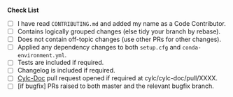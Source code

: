 <!--
Thanks for your contribution:
* Please list any related issues with a "closes" or "addresses" tag.
* For bugfixes we have maintenance branches e.g. `8.0.x`, please raise separate
  pull requests against master and the maintenance release branches as appropriate.
-->

**Check List**

- [ ] I have read `CONTRIBUTING.md` and added my name as a Code Contributor.
- [ ] Contains logically grouped changes (else tidy your branch by rebase).
- [ ] Does not contain off-topic changes (use other PRs for other changes).
- [ ] Applied any dependency changes to both `setup.cfg` and `conda-environment.yml`.
- [ ] Tests are included if required.
- [ ] Changelog is included if required.
- [ ] [Cylc-Doc](https://github.com/cylc/cylc-doc) pull request opened if required at cylc/cylc-doc/pull/XXXX.
- [ ] [if bugfix] PRs raised to both master and the relevant bugfix branch.
